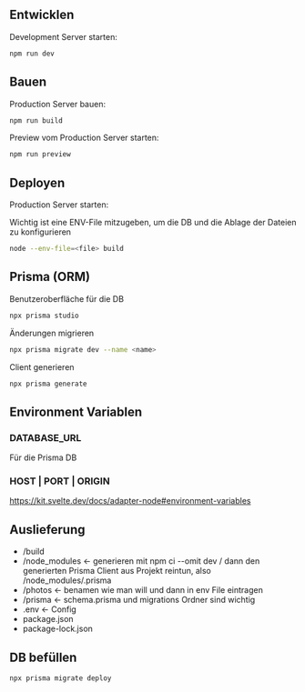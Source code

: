 ## Entwicklen

Development Server starten:

```bash
npm run dev
```

## Bauen

Production Server bauen:

```bash
npm run build
```

Preview vom Production Server starten:

```bash
npm run preview
```

## Deployen

Production Server starten:

Wichtig ist eine ENV-File mitzugeben, um die DB und die Ablage der Dateien zu konfigurieren

```bash
node --env-file=<file> build
```

## Prisma (ORM)

Benutzeroberfläche für die DB

```bash
npx prisma studio
```

Änderungen migrieren

```bash
npx prisma migrate dev --name <name>
```

Client generieren

```bash
npx prisma generate
```

## Environment Variablen

### DATABASE_URL

Für die Prisma DB

### HOST | PORT | ORIGIN

https://kit.svelte.dev/docs/adapter-node#environment-variables

## Auslieferung

- /build
- /node_modules <- generieren mit npm ci --omit dev / dann den generierten Prisma Client aus Projekt reintun, also /node_modules/.prisma
- /photos <- benamen wie man will und dann in env File eintragen
- /prisma <- schema.prisma und migrations Ordner sind wichtig
- .env <- Config
- package.json
- package-lock.json

## DB befüllen

```bash
npx prisma migrate deploy
```
